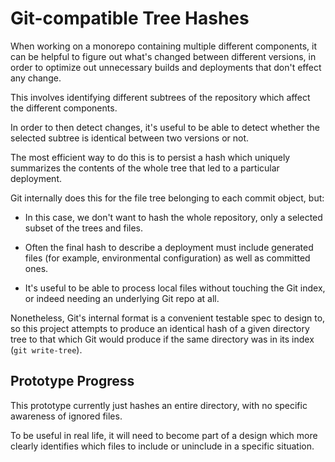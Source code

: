 Git-compatible Tree Hashes
==========================

When working on a monorepo containing multiple different components, it can be helpful to figure out what's changed between different versions, in order to optimize out unnecessary builds and deployments that don't effect any change.

This involves identifying different subtrees of the repository which affect the different components.

In order to then detect changes, it's useful to be able to detect whether the selected subtree is identical between two versions or not.

The most efficient way to do this is to persist a hash which uniquely summarizes the contents of the whole tree that led to a particular deployment.

Git internally does this for the file tree belonging to each commit object, but:

* In this case, we don't want to hash the whole repository, only a selected subset of the trees and files.

* Often the final hash to describe a deployment must include generated files (for example, environmental configuration) as well as committed ones.

* It's useful to be able to process local files without touching the Git index, or indeed needing an underlying Git repo at all.

Nonetheless, Git's internal format is a convenient testable spec to design to, so this project attempts to produce an identical hash of a given directory tree to that which Git would produce if the same directory was in its index (`git write-tree`).


Prototype Progress
------------------

This prototype currently just hashes an entire directory, with no specific awareness of ignored files.

To be useful in real life, it will need to become part of a design which more clearly identifies which files to include or uninclude in a specific situation.
